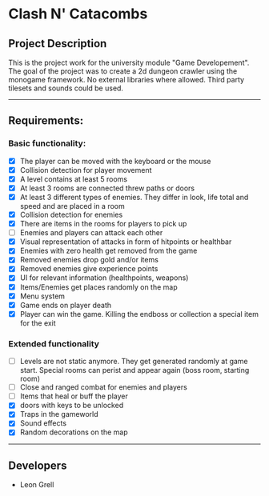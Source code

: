 # Clash N' Catacombs

## Project Description
This is the project work for the university module "Game Developement". The goal of the project was to create a 2d dungeon crawler using the monogame framework. No external libraries where allowed. Third party tilesets and sounds could be used.

---
## Requirements:
### Basic functionality:
- [X] The player can be moved with the keyboard or the mouse
- [X] Collision detection for player movement
- [X] A level contains at least 5 rooms
- [X] At least 3 rooms are connected threw paths or doors
- [X] At least 3 different types of enemies. They differ in look, life total and speed and are placed in a room
- [X] Collision detection for enemies
- [X] There are items in the rooms for players to pick up
- [ ] Enemies and players can attack each other
- [X] Visual representation of attacks in form of hitpoints or healthbar
- [X] Enemies with zero health get removed from the game
- [X] Removed enemies drop gold and/or items
- [X] Removed enemies give experience points
- [X] UI for relevant information (healthpoints, weapons)
- [X] Items/Enemies get places randomly on the map
- [X] Menu system
- [x] Game ends on player death
- [X] Player can win the game. Killing the endboss or collection a special item for the exit
### Extended functionality
- [ ] Levels are not static anymore. They get generated randomly at game start. Special rooms can perist and appear again (boss room, starting room)
- [ ] Close and ranged combat for enemies and players
- [ ] Items that heal or buff the player
- [X] doors with keys to be unlocked
- [X] Traps in the gameworld
- [X] Sound effects
- [X] Random decorations on the map

---

## Developers
 - Leon Grell
